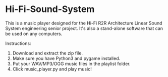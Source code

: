# Hi-Fi-Sound-System

This is a music player designed for the Hi-Fi R2R Architecture Linear Sound System engineering senior project. It's also a stand-alone software that can be used on any computers.

Instructions:  
1. Download and extract the zip file.
2. Make sure you have Python3 and pygame installed.
3. Put your WAV/MP3/OGG music files in the playlist folder.
4. Click music_player.py and play music!
